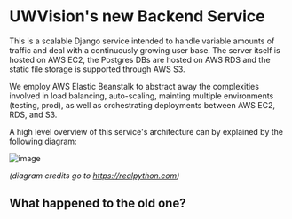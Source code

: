 # UWVision's new Backend Service
This is a scalable Django service intended to handle variable amounts of traffic and deal with a continuously growing user base. The server itself is hosted on AWS EC2, the Postgres DBs are hosted on AWS RDS and the static file storage is supported through AWS S3. 

We employ AWS Elastic Beanstalk to abstract away the complexities involved in load balancing, auto-scaling, mainting multiple environments (testing, prod), as well as orchestrating deployments between AWS EC2, RDS, and S3. 

A high level overview of this service's architecture can by explained by the following diagram:

![image](https://user-images.githubusercontent.com/28494892/184505244-c222785e-05b5-4f52-9c6c-3e68a7f615e0.png)

*(diagram credits go to https://realpython.com)*


## What happened to the old one?
